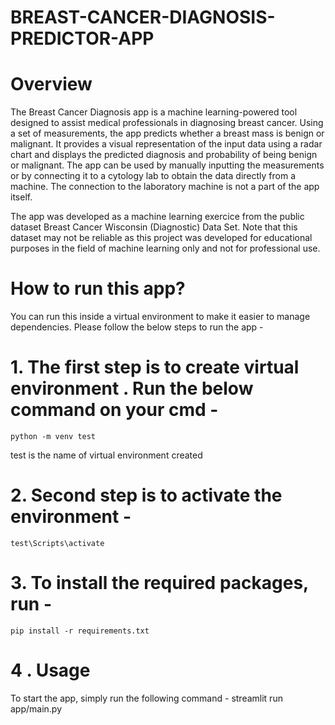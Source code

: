 # BREAST-CANCER-DIAGNOSIS-PREDICTOR-APP

# Overview

The Breast Cancer Diagnosis app is a machine learning-powered tool designed to assist medical professionals in diagnosing breast cancer. Using a set of measurements, the app predicts whether a breast mass is benign or malignant. It provides a visual representation of the input data using a radar chart and displays the predicted diagnosis and probability of being benign or malignant. The app can be used by manually inputting the measurements or by connecting it to a cytology lab to obtain the data directly from a machine. The connection to the laboratory machine is not a part of the app itself.

The app was developed as a machine learning exercice from the public dataset Breast Cancer Wisconsin (Diagnostic) Data Set. Note that this dataset may not be reliable as this project was developed for educational purposes in the field of machine learning only and not for professional use.

# How to run this app?

You can run this inside a virtual environment to make it easier to manage dependencies.
Please follow the below steps to run the app - 

# 1. The first step is to create virtual environment . Run the below command on your cmd -
    python -m venv test

   test is the name of virtual environment created

# 2. Second step is to activate the environment -
    test\Scripts\activate

# 3. To install the required packages, run -
    pip install -r requirements.txt

# 4 . Usage

To start the app, simply run the following command - 
   streamlit run app/main.py
